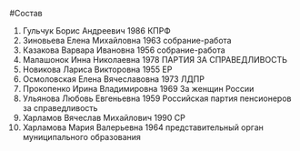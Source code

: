 #Состав
1. Гульчук Борис Андреевич 1986 КПРФ
2. Зиновьева Елена Михайловна 1963 собрание-работа
3. Казакова Варвара Ивановна 1956 собрание-работа
4. Малашонок Инна Николаевна 1978 ПАРТИЯ ЗА СПРАВЕДЛИВОСТЬ
5. Новикова Лариса Викторовна 1955 ЕР
6. Осмоловская Елена Вячеславовна 1973 ЛДПР
7. Прокопенко Ирина Владимировна 1969 За женщин России
8. Ульянова Любовь Евгеньевна 1959 Российская партия пенсионеров за справедливость
9. Харламов Вячеслав Михайлович 1990 СР
10. Харламова Мария Валерьевна 1964 представительный орган муниципального образования
